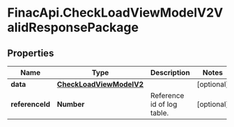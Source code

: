 # FinacApi.CheckLoadViewModelV2ValidResponsePackage

## Properties
Name | Type | Description | Notes
------------ | ------------- | ------------- | -------------
**data** | [**CheckLoadViewModelV2**](CheckLoadViewModelV2.md) |  | [optional] 
**referenceId** | **Number** | Reference id of log table. | [optional] 
